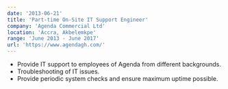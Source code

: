 ```yaml
---
date: '2013-06-21'
title: 'Part-time On-Site IT Support Engineer'
company: 'Agenda Commercial Ltd'
location: 'Accra, Akbelemkpe'
range: 'June 2013 - June 2017'
url: 'https://www.agendagh.com/'
---
```


- Provide IT support to employees of Agenda from different backgrounds.
- Troubleshooting of IT issues.
- Provide periodic system checks and ensure maximum uptime possible.
